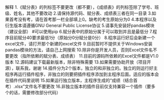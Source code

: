 解释
1.《赋分表》的列标签不要更改（都不要），《成绩表》的列标签除了学号、班级、姓名，其他不要改动
2.请保持源代码、赋分表、成绩表三者在同一目录
3.如果首考没有考，请在首考那一栏全部填上0。缺考的考生原始分为0
4.本程序以及衍生版本请遵循GNU General Public License协议
5.请事先安装好pandas模块（建议全部）
#可以使用pip
6.赋分表中的原始分属于可以取到并且是最低分
7.程序目前赋分40要求最低1分（原始分0分赋分是0分）
8.程序运行好后会新建一个excel文件，请打开那个新建的excel文件
9.目前暂时不提供关于Windows安装pandas模块的方法，请自己上网搜索
10.除非你是开发人员，否则Excel文件名不要更改（指所依赖的赋分表、成绩表）
11.目前的源码所依赖的Excel文件都是V1.0版本
12.源码建议下载最新版本，除非特殊需要
13.如果需要协助开放（项目开源），联系我，谢谢
14.插件分为2个版本，独立的和非独立的。独立的则运行好主程序再运行插件程序，非独立的则要把插件程序添加到主程序后面。适应的版本会在插件代码里说明
15.如果运行独立版本，主程序生成的“成绩（结合首考）.xlsx”文件名不要更改
16.非独立版本的插件目前仅支持兼容一个插件（要多个的话，需要修改部分代码）
